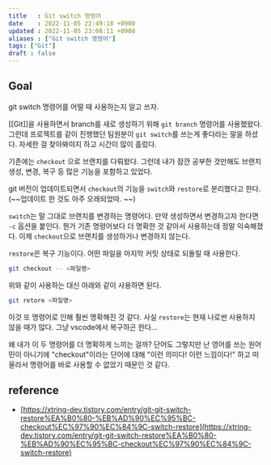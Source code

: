```yaml
---
title   : Git switch 명령어
date    : 2022-11-05 22:49:18 +0900
updated : 2022-11-05 23:08:11 +0900
aliases : ["Git switch 명령어"]
tags: ["Git"]
draft : false
---
```


## Goal
git switch 명령어를 어떨 때 사용하는지 알고 쓰자.

[[Git]]을 사용하면서 branch를 새로 생성하기 위해 `git branch` 명령어를 사용했왔다.  
그런데 프로젝트를 같이 진행했던 팀원분이 `git switch`를 쓰는게 좋다라는 말을 하셨다. 자세한 걸 찾아봐야지 하고 시간이 많이 흘렀다.  

기존에는 `checkout` 으로 브랜치를 다뤄왔다. 그런데 내가 잠깐 공부한 것만해도 브랜치 생성, 변경, 복구 등 많은 기능을 포함하고 있었다.

git 버전이 업데이트되면서 `checkout`의 기능을 `switch`와 `restore`로 분리했다고 한다. (~~업데이트 한 것도 아주 오래되었따. ~~)

`switch`는 말 그대로 브랜치를 변경하는 명령어다. 만약 생성하면서 변경하고자 한다면 `-c` 옵션을 붙인다.
뭔가 기존 명령어보다 더 명확한 것 같아서 사용하는데 정말 익숙해졌다. 이제 `checkout`으로 브랜치를 생성하거나 변경하지 않는다.

`restore`은 복구 기능이다. 어떤 파일을 마지막 커밋 상태로 되돌릴 때 사용한다.

```bash
git checkout -- <파일명>
```

위와 같이 사용하는 대신 아래와 같이 사용하면 된다.
```bash
git retore <파일명>
```

이것 또 명령어로 인해 훨씬 명확해진 것 같다. 사실 `restore`는 현재 나로썬 사용하지 않을 때가 많다. 그냥 vscode에서 복구하곤 한다...

왜 내가 이 두 명령어를 더 명확하게 느끼는 걸까? 단어도 그렇지만 난 영어를 쓰는 원어민이 아니기에 "checkout"이라는 단어에 대해 "이런 의미다! 이런 느낌이다!" 하고 떠올라서 명령어를 바로 사용할 수 없었기 때문인 것 같다.

## reference
- [https://xtring-dev.tistory.com/entry/git-git-switch-restore%EA%B0%80-%EB%AD%90%EC%95%BC-checkout%EC%97%90%EC%84%9C-switch-restore](https://xtring-dev.tistory.com/entry/git-git-switch-restore%EA%B0%80-%EB%AD%90%EC%95%BC-checkout%EC%97%90%EC%84%9C-switch-restore)